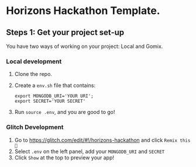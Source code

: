 # Horizons Hackathon Template.

## Steps 1: Get your project set-up
You have two ways of working on your project: Local and Gomix.

### Local development
1. Clone the repo.
1. Create a `env.sh` file that contains:

    ```
    export MONGODB_URI='YOUR URI';
    export SECRET='YOUR SECRET'
    ```

1. Run `source .env`, and you are good to go!

### Glitch Development

1. Go to https://glitch.com/edit/#!/horizons-hackathon and click
  `Remix this 🎤`
1. Select `.env` on the left panel, add your `MONGODB_URI` and `SECRET`
1. Click `Show` at the top to preview your app!
